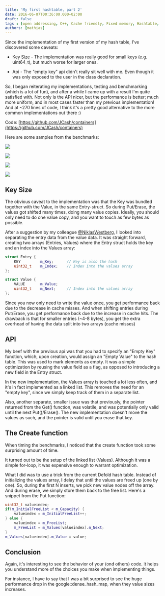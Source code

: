 ```yaml
---
title: 'My first hashtable, part 2'
date: 2016-06-07T00:36:00.000+02:00
draft: false
tags : [open addressing, C++, Cache friendly, Fixed memory, Hashtable, Robin Hood]
authors: [mathias]
---
```


Since the implementation of my first version of my hash table, I've discovered some caveats:

* Key Size - The implementation was really good for small keys (e.g. uint64_t), but much worse for larger ones.

* Api - The "empty key" api didn't really sit well with me. Even though it was only exposed to the user in the class declaration.

So, I began reiterating my implementations, testing and benchmarking (which is a lot of fun), and after a while I came up with a result I'm quite satisfied with. Not only is the API nicer, but the performance is better; much more uniform, and in most cases faster than my previous implementation! And at ~270 lines of code, I think it's a pretty good alternative to the more common implementations out there :)

Code: [https://github.com/JCash/containers](https://github.com/JCash/containers)

Here are some samples from the benchmarks:

[![](https://4.bp.blogspot.com/-FtZsuHBJ6Nc/V1WdUdOlIfI/AAAAAAAACcg/BpflvlpSOMw5QcvlZoAEhrU3iS4SYmlkQCLcB/s320/timings_insert_random_sizeof%2528value%2529%253D%253D8.png)](https://4.bp.blogspot.com/-FtZsuHBJ6Nc/V1WdUdOlIfI/AAAAAAAACcg/BpflvlpSOMw5QcvlZoAEhrU3iS4SYmlkQCLcB/s1600/timings_insert_random_sizeof%2528value%2529%253D%253D8.png)

[![](https://1.bp.blogspot.com/-rpk7wG_LvoU/V1WdTxtMn_I/AAAAAAAACcQ/LfGKIs5vlnMFU5s6qj64ogA4wMtc_fBagCLcB/s320/timings_insert_random_sizeof%2528value%2529%253D%253D152.png)](https://1.bp.blogspot.com/-rpk7wG_LvoU/V1WdTxtMn_I/AAAAAAAACcQ/LfGKIs5vlnMFU5s6qj64ogA4wMtc_fBagCLcB/s1600/timings_insert_random_sizeof%2528value%2529%253D%253D152.png)

[![](https://3.bp.blogspot.com/-MyizgDTMVGg/V1WdUaXZQLI/AAAAAAAACck/8QmquFpyxnsqsYkfiQpAjmM9pUNV2ClLQCLcB/s320/timings_get_random_sizeof%2528value%2529%253D%253D8.png)](https://3.bp.blogspot.com/-MyizgDTMVGg/V1WdUaXZQLI/AAAAAAAACck/8QmquFpyxnsqsYkfiQpAjmM9pUNV2ClLQCLcB/s1600/timings_get_random_sizeof%2528value%2529%253D%253D8.png)

[![](https://1.bp.blogspot.com/-KIVSk1DEvtg/V1WdUAH33kI/AAAAAAAACcY/T7mBoBfy4Co3WXCa8NP-p98G90yUjK8MwCLcB/s320/timings_get_random_sizeof%2528value%2529%253D%253D152.png)](https://1.bp.blogspot.com/-KIVSk1DEvtg/V1WdUAH33kI/AAAAAAAACcY/T7mBoBfy4Co3WXCa8NP-p98G90yUjK8MwCLcB/s1600/timings_get_random_sizeof%2528value%2529%253D%253D152.png)

## Key Size

The obvious caveat to the implementation was that the Key was bundled together with the Value, in the same Entry-struct. So during Put/Erase, the values got shifted many times, doing many value copies. Ideally, you should only need to do one value copy, and you want to touch as few bytes as possible.

After a suggestion by my colleague [@NiklasWestberg](https://twitter.com/NiklasWestberg), I looked into separating the entry data from the value data. It was straight forward, creating two arrays (Entries, Values) where the Entry struct holds the key and an index into the Values array:

```cpp
struct Entry {
    KEY         m_Key;      // Key is also the hash
    uint32_t    m_Index;    // Index into the values array
};

struct Value {
    VALUE       m_Value;
    uint32_t    m_Next;     // Index into the values array
};
```

Since you now only need to write the value once, you get performance back due to the decrease in cache misses.
And when shifting entries during Put/Erase, you get performance back due to the increase in cache hits.
The drawback is that for smaller entries (~4-8 bytes), you get the extra overhead of having the data split into two arrays (cache misses)


## API

My beef with the previous api was that you had to specify an "Empty Key" function, which, upon creation, would assign an "Empty Value" to the hash table. This was used to mark elements as empty. It was a simple optimization by reusing the value field as a flag, as opposed to introducing a new field in the Entry struct.



In the new implementation, the Values array is touched a lot less often, and it's in fact implemented as a linked list. This removes the need for an "empty key", since we simply keep track of them in a separate list.

Also, another separate, smaller issue was that previously, the pointer returned from the Get() function, was volatile, and was potentially only valid until the next Put()/Erase(). The new implementation doesn't move the values as such, and the pointer is valid until you erase that key.



## The Create function

When timing the benchmarks, I noticed that the create function took some surprising amount of time.

It turned out to be the setup of the linked list (Values). Although it was a simple for-loop, it was expensive enough to warrant optimization.



What I did was to use a trick from the current Defold hash table. Instead of initializing the values array, I delay that until the values are freed up (one by one). So, during the first N inserts, we pick new value nodes off the array. And during erase, we simply store them back to the free list. Here's a snippet from the Put function:


```cpp
uint32_t valueindex;
if(m_InitialFreeList < m_Capacity) {
    valueindex = m_InitialFreeList++;
} else {
    valueindex = m_FreeList;
    m_FreeList = m_Values[valueindex].m_Next;
}
m_Values[valueindex].m_Value = value;
```



## Conclusion

Again, it's interesting to see the behavior of your (ond others) code. It helps you understand more of the choices you make when implementing things.

For instance, I have to say that I was a bit surprised to see the huge performance drop in the google::dense_hash_map, when they value sizes increases.